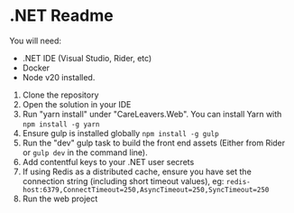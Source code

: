 # .NET Readme

You will need:
- .NET IDE (Visual Studio, Rider, etc)
- Docker
- Node v20 installed.

1. Clone the repository
2. Open the solution in your IDE
3. Run "yarn install" under "CareLeavers.Web". You can install Yarn with ```npm install -g yarn```
4. Ensure gulp is installed globally ```npm install -g gulp```
5. Run the "dev" gulp task to build the front end assets (Either from Rider or ```gulp dev``` in the command line).
6. Add contentful keys to your .NET user secrets
7. If using Redis as a distributed cache, ensure you have set the connection string (including short timeout values), eg: `redis-host:6379,ConnectTimeout=250,AsyncTimeout=250,SyncTimeout=250`
8. Run the web project